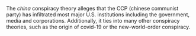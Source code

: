 The _china_ conspiracy theory alleges that the CCP (chinese communist party) has infiltrated most major U.S. institutions including the government, media and corporations. 
Additionally, it ties into many other conspiracy theories, such as the origin of covid-19 or the 
new-world-order conspiracy.

